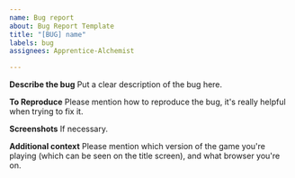 ```yaml
---
name: Bug report
about: Bug Report Template
title: "[BUG] name"
labels: bug
assignees: Apprentice-Alchemist

---
```


**Describe the bug**
Put a clear description of the bug here.

**To Reproduce**
Please mention how to reproduce the bug, it's really helpful when trying to fix it.

**Screenshots**
If necessary.

**Additional context**
Please mention which version of the game you're playing (which can be seen on the title screen), and what browser you're on.
